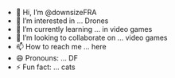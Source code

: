 - 👋 Hi, I’m @downsizeFRA
- 👀 I’m interested in ... Drones
- 🌱 I’m currently learning ... in video games
- 💞️ I’m looking to collaborate on ... video games
- 📫 How to reach me ... here
- 😄 Pronouns: ... DF
- ⚡ Fun fact: ... cats

<!---
downsizeFRA/downsizeFRA is a ✨ special ✨ repository because its `README.md` (this file) appears on your GitHub profile.
You can click the Preview link to take a look at your changes.
--->
